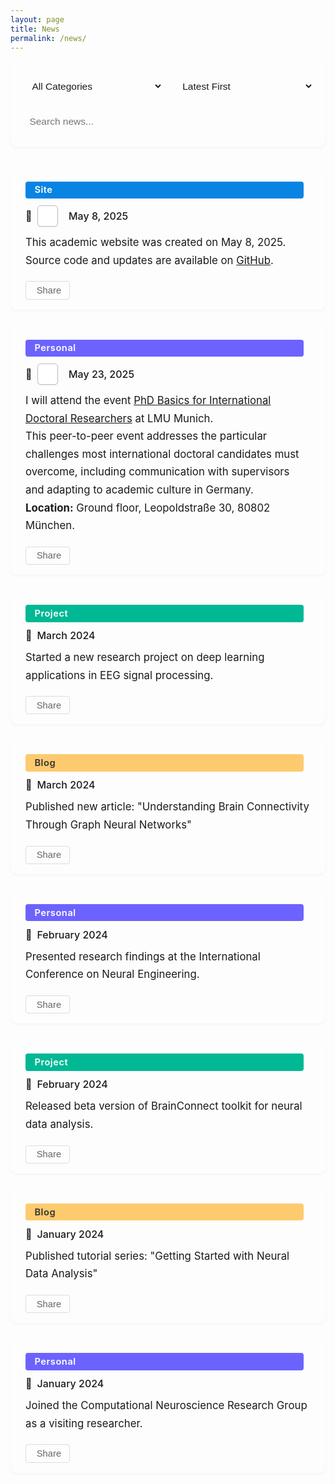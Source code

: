 ```yaml
---
layout: page
title: News
permalink: /news/
---
```


<style>
body .page-content {
    max-width: 900px !important;
    margin: 0 auto !important;
    padding: 2rem 1rem !important;
}
.news-controls {
    display: flex;
    gap: 1rem;
    margin-bottom: 2rem;
    flex-wrap: wrap;
    background: var(--bg-color-secondary);
    padding: 1.2rem;
    border-radius: 10px;
    box-shadow: 0 2px 4px rgba(0,0,0,0.04);
}
.control-item {
    flex: 1;
    min-width: 180px;
}
.control-item select, .control-item input {
    width: 100%;
    padding: 0.7rem;
    border: 1px solid var(--border-color);
    border-radius: 7px;
    background: var(--bg-color);
    color: var(--text-color);
    font-size: 0.97rem;
    transition: all 0.3s;
}
.control-item select:hover, .control-item input:hover {
    border-color: #999;
}
.control-item select:focus, .control-item input:focus {
    outline: none;
    border-color: var(--accent-color);
    box-shadow: 0 0 0 2px rgba(var(--accent-color-rgb), 0.1);
}
.news-list {
    display: flex;
    flex-direction: column;
    gap: 1.5rem;
    margin: 2rem 0;
}
.news-card {
    background: var(--bg-color-secondary);
    border-radius: 10px;
    box-shadow: 0 2px 4px rgba(0,0,0,0.04);
    padding: 1.5rem 1.5rem 1rem 1.5rem;
    display: flex;
    flex-direction: column;
    gap: 0.7rem;
    border-left: 4px solid var(--accent-color);
    transition: box-shadow 0.2s;
}
.news-card:hover {
    box-shadow: 0 4px 12px rgba(0,0,0,0.10);
}
.news-date {
    font-size: 1rem;
    color: var(--meta-color);
    font-weight: 500;
    display: flex;
    align-items: center;
    gap: 0.5rem;
}
.news-date:before {
    content: "\1F4C5";
    font-size: 1rem;
}
.news-content {
    font-size: 1.05rem;
    line-height: 1.7;
    color: var(--text-color);
}
.news-tag {
    display: inline-block;
    padding: 0.3rem 0.9rem;
    border-radius: 4px;
    font-size: 0.92rem;
    font-weight: 600;
    margin-right: 0.7rem;
    background: var(--accent-color);
    color: #fff;
    letter-spacing: 0.5px;
}
.news-tag.personal { background: #6c63ff; }
.news-tag.project { background: #00b894; }
.news-tag.site { background: #0984e3; }
.news-tag.blog { background: #fdcb6e; color: #333; }
.news-tools {
    display: flex;
    gap: 0.5rem;
    margin-top: 0.5rem;
}
.tool-button {
    padding: 0.35rem 0.8rem;
    border: 1px solid #ddd;
    border-radius: 4px;
    background: transparent;
    color: #666;
    cursor: pointer;
    transition: all 0.2s;
    display: flex;
    align-items: center;
    gap: 0.25rem;
    font-size: 0.92rem;
}
.tool-button:hover {
    background: var(--accent-color);
    color: #fff;
    border-color: var(--accent-color);
}
.pagination {
    display: flex;
    justify-content: center;
    align-items: center;
    gap: 0.5rem;
    margin: 2rem 0;
    padding: 1rem;
}
.pagination-button {
    padding: 0.5rem 1rem;
    border: 1px solid var(--border-color);
    border-radius: 4px;
    background: var(--bg-color);
    color: var(--text-color);
    cursor: pointer;
    transition: all 0.3s;
    font-size: 0.9rem;
    min-width: 40px;
    display: flex;
    align-items: center;
    justify-content: center;
}
.pagination-button:hover:not(:disabled) {
    background: var(--accent-color);
    color: white;
    border-color: var(--accent-color);
    transform: translateY(-1px);
}
.pagination-button.active {
    background: var(--accent-color);
    color: white;
    border-color: var(--accent-color);
    font-weight: bold;
}
.pagination-button:disabled {
    opacity: 0.5;
    cursor: not-allowed;
    background: var(--bg-color-secondary);
}
@media (max-width: 768px) {
    .news-controls { flex-direction: column; }
    .news-list { gap: 1rem; }
    .news-card { padding: 1rem; }
}
.calendar-icon {
  display: inline-block;
  width: 1.8em;
  height: 1.8em;
  background: #fff;
  color: #0984e3;
  border-radius: 0.3em;
  font-weight: bold;
  text-align: center;
  line-height: 1.8em;
  margin-right: 0.5em;
  font-family: system-ui, sans-serif;
  border: 1.5px solid #bbb;
  box-shadow: 0 1px 2px rgba(0,0,0,0.07);
  font-size: 1.1em;
  vertical-align: middle;
}
</style>

<div class="news-controls">
    <div class="control-item">
        <select id="newsFilter" onchange="filterNews()">
            <option value="all">All Categories</option>
            <option value="personal">Personal</option>
            <option value="project">Project</option>
            <option value="site">Site</option>
            <option value="blog">Blog</option>
        </select>
    </div>
    <div class="control-item">
        <select id="newsSort" onchange="sortNews()">
            <option value="date-desc" selected>Latest First</option>
            <option value="date-asc">Oldest First</option>
        </select>
    </div>
    <div class="control-item">
        <input type="text" id="newsSearch" placeholder="Search news..." onkeyup="searchNews()">
    </div>
</div>

<div class="news-list" id="newsList">
    <div class="news-card" data-category="site">
        <span class="news-tag site">Site</span>
        <div class="news-date"><span class="calendar-icon"></span>May 8, 2025</div>
        <div class="news-content">
            This academic website was created on May 8, 2025.<br>
            Source code and updates are available on <a href="https://github.com/JunlinJing/jjing-neuro" target="_blank">GitHub</a>.
        </div>
        <div class="news-tools">
            <button class="tool-button" onclick="shareNews(this)" title="Share"><i class="fas fa-share-alt"></i>Share</button>
        </div>
    </div>
    <div class="news-card" data-category="personal">
        <span class="news-tag personal">Personal</span>
        <div class="news-date"><span class="calendar-icon"></span>May 23, 2025</div>
        <div class="news-content">
            I will attend the event <a href="https://www.portal.graduatecenter.lmu.de/gc/de/phd_basics_internationals_2025" target="_blank">PhD Basics for International Doctoral Researchers</a> at LMU Munich.<br>
            This peer-to-peer event addresses the particular challenges most international doctoral candidates must overcome, including communication with supervisors and adapting to academic culture in Germany.<br>
            <b>Location:</b> Ground floor, Leopoldstraße 30, 80802 München.
        </div>
        <div class="news-tools">
            <button class="tool-button" onclick="shareNews(this)" title="Share"><i class="fas fa-share-alt"></i>Share</button>
        </div>
    </div>
    <div class="news-card" data-category="project">
        <span class="news-tag project">Project</span>
        <div class="news-date">March 2024</div>
        <div class="news-content">Started a new research project on deep learning applications in EEG signal processing.</div>
        <div class="news-tools">
            <button class="tool-button" onclick="shareNews(this)" title="Share"><i class="fas fa-share-alt"></i>Share</button>
        </div>
    </div>
    <div class="news-card" data-category="blog">
        <span class="news-tag blog">Blog</span>
        <div class="news-date">March 2024</div>
        <div class="news-content">Published new article: "Understanding Brain Connectivity Through Graph Neural Networks"</div>
        <div class="news-tools">
            <button class="tool-button" onclick="shareNews(this)" title="Share"><i class="fas fa-share-alt"></i>Share</button>
        </div>
    </div>
    <div class="news-card" data-category="personal">
        <span class="news-tag personal">Personal</span>
        <div class="news-date">February 2024</div>
        <div class="news-content">Presented research findings at the International Conference on Neural Engineering.</div>
        <div class="news-tools">
            <button class="tool-button" onclick="shareNews(this)" title="Share"><i class="fas fa-share-alt"></i>Share</button>
        </div>
    </div>
    <div class="news-card" data-category="project">
        <span class="news-tag project">Project</span>
        <div class="news-date">February 2024</div>
        <div class="news-content">Released beta version of BrainConnect toolkit for neural data analysis.</div>
        <div class="news-tools">
            <button class="tool-button" onclick="shareNews(this)" title="Share"><i class="fas fa-share-alt"></i>Share</button>
        </div>
    </div>
    <div class="news-card" data-category="blog">
        <span class="news-tag blog">Blog</span>
        <div class="news-date">January 2024</div>
        <div class="news-content">Published tutorial series: "Getting Started with Neural Data Analysis"</div>
        <div class="news-tools">
            <button class="tool-button" onclick="shareNews(this)" title="Share"><i class="fas fa-share-alt"></i>Share</button>
        </div>
    </div>
    <div class="news-card" data-category="personal">
        <span class="news-tag personal">Personal</span>
        <div class="news-date">January 2024</div>
        <div class="news-content">Joined the Computational Neuroscience Research Group as a visiting researcher.</div>
        <div class="news-tools">
            <button class="tool-button" onclick="shareNews(this)" title="Share"><i class="fas fa-share-alt"></i>Share</button>
        </div>
    </div>
</div>

<div class="pagination"></div>

<script>
const ITEMS_PER_PAGE = 5;
let currentPage = 1;
let allNews = Array.from(document.querySelectorAll('.news-card'));

function renderNews() {
    const list = document.getElementById('newsList');
    list.innerHTML = '';
    let filtered = allNews.filter(item => item.style.display !== 'none');
    const start = (currentPage - 1) * ITEMS_PER_PAGE;
    const end = start + ITEMS_PER_PAGE;
    filtered.slice(start, end).forEach(item => list.appendChild(item));
}

function filterNews() {
    const filter = document.getElementById('newsFilter').value;
    const search = document.getElementById('newsSearch').value.toLowerCase();
    allNews.forEach(item => {
        const category = item.getAttribute('data-category');
        const content = item.querySelector('.news-content').textContent.toLowerCase();
        if ((filter === 'all' || category === filter) && content.includes(search)) {
            item.style.display = '';
        } else {
            item.style.display = 'none';
        }
    });
    currentPage = 1;
    updatePagination();
    renderNews();
}

function sortNews() {
    const sort = document.getElementById('newsSort').value;
    allNews.sort((a, b) => {
        const dateA = new Date(a.querySelector('.news-date').textContent);
        const dateB = new Date(b.querySelector('.news-date').textContent);
        return sort === 'date-desc' ? dateB - dateA : dateA - dateB;
    });
    currentPage = 1;
    renderNews();
}

function searchNews() {
    filterNews();
}

function updatePagination() {
    const visible = allNews.filter(item => item.style.display !== 'none');
    const totalPages = Math.ceil(visible.length / ITEMS_PER_PAGE);
    const pagination = document.querySelector('.pagination');
    pagination.innerHTML = '';
    if (totalPages > 1) {
        const prev = document.createElement('button');
        prev.className = 'pagination-button';
        prev.innerHTML = '<i class="fas fa-chevron-left"></i> Previous';
        prev.disabled = currentPage === 1;
        prev.onclick = () => { if(currentPage>1){currentPage--; renderNews(); updatePagination();} };
        pagination.appendChild(prev);
        for (let i = 1; i <= totalPages; i++) {
            const btn = document.createElement('button');
            btn.className = 'pagination-button' + (i === currentPage ? ' active' : '');
            btn.textContent = i;
            btn.onclick = () => { currentPage = i; renderNews(); updatePagination(); };
            pagination.appendChild(btn);
        }
        const next = document.createElement('button');
        next.className = 'pagination-button';
        next.innerHTML = 'Next <i class="fas fa-chevron-right"></i>';
        next.disabled = currentPage === totalPages;
        next.onclick = () => { if(currentPage<totalPages){currentPage++; renderNews(); updatePagination();} };
        pagination.appendChild(next);
    }
}

function updateCalendarIcons() {
    document.querySelectorAll('.news-date').forEach(dateEl => {
        const cal = dateEl.querySelector('.calendar-icon');
        if (!cal) return;
        const text = dateEl.textContent;
        let day = '';
        const match = text.match(/\b(\d{1,2})[\,\s]/);
        if (match) {
            day = match[1];
        } else {
            const monthMatch = text.match(/([A-Za-z]+)/);
            day = monthMatch ? monthMatch[1][0] : '?';
        }
        cal.textContent = day;
    });
}

document.addEventListener('DOMContentLoaded', function() {
    allNews = Array.from(document.querySelectorAll('.news-card'));
    filterNews();
    sortNews();
    updateCalendarIcons();
});
</script>

<link rel="stylesheet" href="https://cdnjs.cloudflare.com/ajax/libs/font-awesome/5.15.4/css/all.min.css"> 